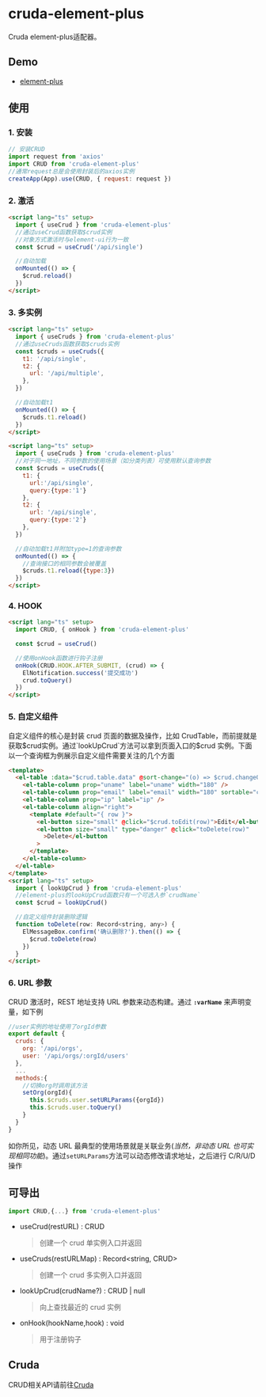 # cruda-element-plus
Cruda element-plus适配器。

## Demo
- [element-plus](https://stackblitz.com/edit/cruda-element-plus?file=src%2FApp.vue)

## 使用
### 1. 安装
```js
// 安装CRUD
import request from 'axios'
import CRUD from 'cruda-element-plus'
//通常request总是会使用封装后的axios实例
createApp(App).use(CRUD, { request: request })
```
### 2. 激活
```html
<script lang="ts" setup>
  import { useCrud } from 'cruda-element-plus'
  //通过useCrud函数获取$crud实例
  //对象方式激活时与element-ui行为一致
  const $crud = useCrud('/api/single')

  //自动加载
  onMounted(() => {
    $crud.reload()
  })
</script>
```
### 3. 多实例
```html
<script lang="ts" setup>
  import { useCruds } from 'cruda-element-plus'
  //通过useCruds函数获取$cruds实例
  const $cruds = useCruds({
    t1: '/api/single',
    t2: {
      url: '/api/multiple',
    },
  })

  //自动加载t1
  onMounted(() => {
    $cruds.t1.reload()
  })
</script>
```
```html
<script lang="ts" setup>
  import { useCruds } from 'cruda-element-plus'
  //对于同一地址，不同参数的使用场景（如分类列表）可使用默认查询参数
  const $cruds = useCruds({
    t1: {
      url:'/api/single',
      query:{type:'1'}
    },
    t2: {
      url: '/api/single',
      query:{type:'2'}
    },
  })

  //自动加载t1并附加type=1的查询参数
  onMounted(() => {
    //查询接口的相同参数会被覆盖
    $cruds.t1.reload({type:3})
  })
</script>
```
### 4. HOOK
```html
<script lang="ts" setup>
  import CRUD, { onHook } from 'cruda-element-plus'

  const $crud = useCrud()

  //使用onHook函数进行钩子注册
  onHook(CRUD.HOOK.AFTER_SUBMIT, (crud) => {
    ElNotification.success('提交成功')
    crud.toQuery()
  })
</script>
```
### 5. 自定义组件
自定义组件的核心是封装 crud 页面的数据及操作，比如 CrudTable，而前提就是获取$crud实例。通过`lookUpCrud`方法可以拿到页面入口的$crud 实例。下面以一个查询框为例展示自定义组件需要关注的几个方面

```html
<template>
  <el-table :data="$crud.table.data" @sort-change="(o) => $crud.changeOrder(o)">
    <el-table-column prop="uname" label="uname" width="180" />
    <el-table-column prop="email" label="email" width="180" sortable="custom" />
    <el-table-column prop="ip" label="ip" />
    <el-table-column align="right">
      <template #default="{ row }">
        <el-button size="small" @click="$crud.toEdit(row)">Edit</el-button>
        <el-button size="small" type="danger" @click="toDelete(row)"
          >Delete</el-button
        >
      </template>
    </el-table-column>
  </el-table>
</template>
<script lang="ts" setup>
  import { lookUpCrud } from 'cruda-element-plus'
  //element-plus的lookUpCrud函数只有一个可选入参`crudName`
  const $crud = lookUpCrud()

  //自定义组件封装删除逻辑
  function toDelete(row: Record<string, any>) {
    ElMessageBox.confirm('确认删除?').then(() => {
      $crud.toDelete(row)
    })
  }
</script>
```
### 6. URL 参数
CRUD 激活时，REST 地址支持 URL 参数来动态构建。通过 **`:varName`** 来声明变量，如下例

```js
//user实例的地址使用了orgId参数
export default {
  cruds: {
    org: '/api/orgs',
    user: '/api/orgs/:orgId/users'
  },
  ...
  methods:{
    //切换org时调用该方法
    setOrg(orgId){
      this.$cruds.user.setURLParams({orgId})
      this.$cruds.user.toQuery()
    }
  }
}
```

如你所见，动态 URL 最典型的使用场景就是关联业务(_当然，非动态 URL 也可实现相同功能_)。通过`setURLParams`方法可以动态修改请求地址，之后进行 C/R/U/D 操作

## 可导出

```js
import CRUD,{...} from 'cruda-element-plus'
```

- useCrud(restURL) : CRUD
  > 创建一个 crud 单实例入口并返回
- useCruds(restURLMap) : Record<string, CRUD>
  > 创建一个 crud 多实例入口并返回
- lookUpCrud(crudName?) : CRUD | null 
  > 向上查找最近的 crud 实例
- onHook(hookName,hook) : void
  > 用于注册钩子

## Cruda
CRUD相关API请前往[Cruda](https://github.com/holyhigh2/cruda)
